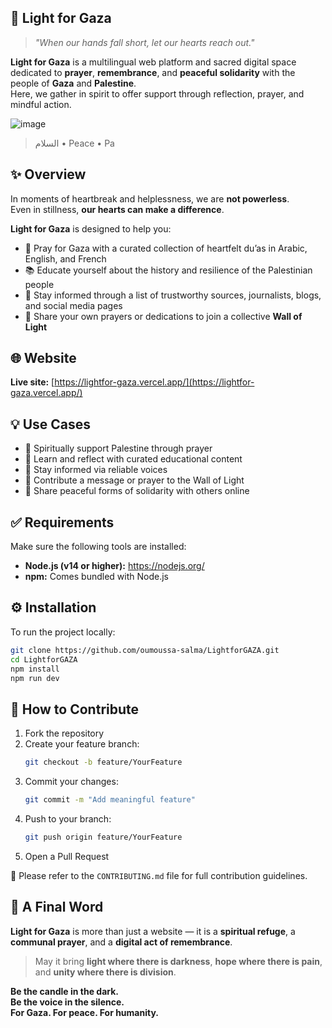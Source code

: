 
## 🌙 Light for Gaza

> *"When our hands fall short, let our hearts reach out."*

**Light for Gaza** is a multilingual web platform and sacred digital space dedicated to **prayer**, **remembrance**, and **peaceful solidarity** with the people of **Gaza** and **Palestine**.  
Here, we gather in spirit to offer support through reflection, prayer, and mindful action.

![image](https://github.com/user-attachments/assets/c7425f89-bc52-47d5-821e-29899e0c0505)


> السلام • Peace • Pa
## ✨ Overview

In moments of heartbreak and helplessness, we are **not powerless**.  
Even in stillness, **our hearts can make a difference**.

**Light for Gaza** is designed to help you:

- 🙏 Pray for Gaza with a curated collection of heartfelt du’as in Arabic, English, and French  
- 📚 Educate yourself about the history and resilience of the Palestinian people  
- 🧠 Stay informed through a list of trustworthy sources, journalists, blogs, and social media pages  
- 💌 Share your own prayers or dedications to join a collective **Wall of Light**

## 🌐 Website

**Live site:** [https://lightfor-gaza.vercel.app/](https://lightfor-gaza.vercel.app/)

## 💡 Use Cases

- 🙏 Spiritually support Palestine through prayer  
- 📖 Learn and reflect with curated educational content  
- 🧠 Stay informed via reliable voices  
- 💌 Contribute a message or prayer to the Wall of Light  
- 📲 Share peaceful forms of solidarity with others online

## ✅ Requirements

Make sure the following tools are installed:

- **Node.js (v14 or higher):** https://nodejs.org/  
- **npm:** Comes bundled with Node.js

## ⚙️ Installation

To run the project locally:

```bash
git clone https://github.com/oumoussa-salma/LightforGAZA.git
cd LightforGAZA
npm install
npm run dev
```

## 🤝 How to Contribute

1. Fork the repository  
2. Create your feature branch:  
   ```bash
   git checkout -b feature/YourFeature
   ```
3. Commit your changes:  
   ```bash
   git commit -m "Add meaningful feature"
   ```
4. Push to your branch:  
   ```bash
   git push origin feature/YourFeature
   ```
5. Open a Pull Request

📄 Please refer to the `CONTRIBUTING.md` file for full contribution guidelines.

## 🌟 A Final Word

**Light for Gaza** is more than just a website — it is a **spiritual refuge**, a **communal prayer**, and a **digital act of remembrance**.

> May it bring **light where there is darkness**, **hope where there is pain**, and **unity where there is division**.

**Be the candle in the dark.  
Be the voice in the silence.  
For Gaza. For peace. For humanity.**

